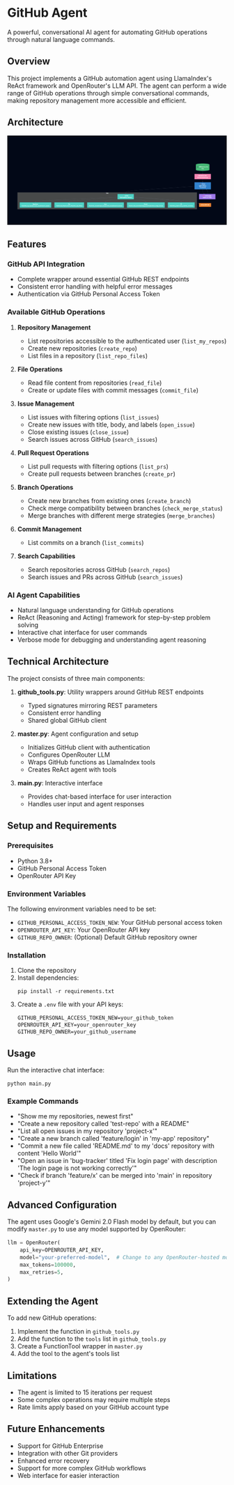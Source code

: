 # GitHub Agent

A powerful, conversational AI agent for automating GitHub operations through natural language commands.

## Overview

This project implements a GitHub automation agent using LlamaIndex's ReAct framework and OpenRouter's LLM API. The agent can perform a wide range of GitHub operations through simple conversational commands, making repository management more accessible and efficient.

## Architecture

![alt text](<Screenshot 2025-05-08 080529.png>)

## Features

### GitHub API Integration

- Complete wrapper around essential GitHub REST endpoints
- Consistent error handling with helpful error messages
- Authentication via GitHub Personal Access Token

### Available GitHub Operations

1. **Repository Management**

   - List repositories accessible to the authenticated user (`list_my_repos`)
   - Create new repositories (`create_repo`)
   - List files in a repository (`list_repo_files`)

2. **File Operations**

   - Read file content from repositories (`read_file`)
   - Create or update files with commit messages (`commit_file`)

3. **Issue Management**

   - List issues with filtering options (`list_issues`)
   - Create new issues with title, body, and labels (`open_issue`)
   - Close existing issues (`close_issue`)
   - Search issues across GitHub (`search_issues`)

4. **Pull Request Operations**

   - List pull requests with filtering options (`list_prs`)
   - Create pull requests between branches (`create_pr`)

5. **Branch Operations**

   - Create new branches from existing ones (`create_branch`)
   - Check merge compatibility between branches (`check_merge_status`)
   - Merge branches with different merge strategies (`merge_branches`)

6. **Commit Management**

   - List commits on a branch (`list_commits`)

7. **Search Capabilities**
   - Search repositories across GitHub (`search_repos`)
   - Search issues and PRs across GitHub (`search_issues`)

### AI Agent Capabilities

- Natural language understanding for GitHub operations
- ReAct (Reasoning and Acting) framework for step-by-step problem solving
- Interactive chat interface for user commands
- Verbose mode for debugging and understanding agent reasoning

## Technical Architecture

The project consists of three main components:

1. **github_tools.py**: Utility wrappers around GitHub REST endpoints

   - Typed signatures mirroring REST parameters
   - Consistent error handling
   - Shared global GitHub client

2. **master.py**: Agent configuration and setup

   - Initializes GitHub client with authentication
   - Configures OpenRouter LLM
   - Wraps GitHub functions as LlamaIndex tools
   - Creates ReAct agent with tools

3. **main.py**: Interactive interface
   - Provides chat-based interface for user interaction
   - Handles user input and agent responses

## Setup and Requirements

### Prerequisites

- Python 3.8+
- GitHub Personal Access Token
- OpenRouter API Key

### Environment Variables

The following environment variables need to be set:

- `GITHUB_PERSONAL_ACCESS_TOKEN_NEW`: Your GitHub personal access token
- `OPENROUTER_API_KEY`: Your OpenRouter API key
- `GITHUB_REPO_OWNER`: (Optional) Default GitHub repository owner

### Installation

1. Clone the repository
2. Install dependencies:
   ```
   pip install -r requirements.txt
   ```
3. Create a `.env` file with your API keys:
   ```
   GITHUB_PERSONAL_ACCESS_TOKEN_NEW=your_github_token
   OPENROUTER_API_KEY=your_openrouter_key
   GITHUB_REPO_OWNER=your_github_username
   ```

## Usage

Run the interactive chat interface:

```
python main.py
```

### Example Commands

- "Show me my repositories, newest first"
- "Create a new repository called 'test-repo' with a README"
- "List all open issues in my repository 'project-x'"
- "Create a new branch called 'feature/login' in 'my-app' repository"
- "Commit a new file called 'README.md' to my 'docs' repository with content 'Hello World'"
- "Open an issue in 'bug-tracker' titled 'Fix login page' with description 'The login page is not working correctly'"
- "Check if branch 'feature/x' can be merged into 'main' in repository 'project-y'"

## Advanced Configuration

The agent uses Google's Gemini 2.0 Flash model by default, but you can modify `master.py` to use any model supported by OpenRouter:

```python
llm = OpenRouter(
    api_key=OPENROUTER_API_KEY,
    model="your-preferred-model",  # Change to any OpenRouter-hosted model
    max_tokens=100000,
    max_retries=5,
)
```

## Extending the Agent

To add new GitHub operations:

1. Implement the function in `github_tools.py`
2. Add the function to the `tools` list in `github_tools.py`
3. Create a FunctionTool wrapper in `master.py`
4. Add the tool to the agent's tools list

## Limitations

- The agent is limited to 15 iterations per request
- Some complex operations may require multiple steps
- Rate limits apply based on your GitHub account type

## Future Enhancements

- Support for GitHub Enterprise
- Integration with other Git providers
- Enhanced error recovery
- Support for more complex GitHub workflows
- Web interface for easier interaction
